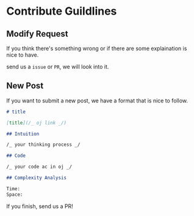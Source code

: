# Contribute Guildlines

## Modify Request

If you think there's something wrong or if there are some explaination is nice to have.

send us a `issue` or `PR`, we will look into it.

## New Post

If you want to submit a new post, we have a format that is nice to follow.

```md
# title

[title](/_ oj link _/)

## Intuition

/_ your thinking process _/

## Code

/_ your code ac in oj _/

## Complexity Analysis

Time:
Space:
```

If you finish, send us a PR!
